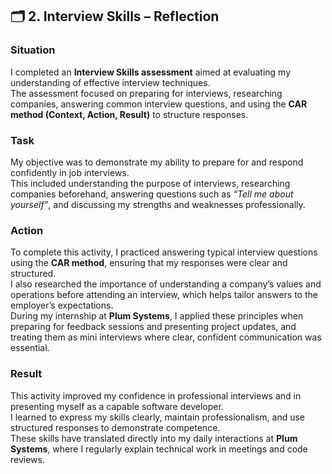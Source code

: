 ## 🗂️ 2. Interview Skills – Reflection 

###  Situation
I completed an **Interview Skills assessment** aimed at evaluating my understanding of effective interview techniques.  
The assessment focused on preparing for interviews, researching companies, answering common interview questions, and using the **CAR method (Context, Action, Result)** to structure responses.

###  Task
My objective was to demonstrate my ability to prepare for and respond confidently in job interviews.  
This included understanding the purpose of interviews, researching companies beforehand, answering questions such as *“Tell me about yourself”*, and discussing my strengths and weaknesses professionally.

###  Action
To complete this activity, I practiced answering typical interview questions using the **CAR method**, ensuring that my responses were clear and structured.  
I also researched the importance of understanding a company’s values and operations before attending an interview, which helps tailor answers to the employer’s expectations.  
During my internship at **Plum Systems**, I applied these principles when preparing for feedback sessions and presenting project updates, and treating them as mini interviews where clear, confident communication was essential.

###  Result
This activity improved my confidence in professional interviews and in presenting myself as a capable software developer.  
I learned to express my skills clearly, maintain professionalism, and use structured responses to demonstrate competence.  
These skills have translated directly into my daily interactions at **Plum Systems**, where I regularly explain technical work in meetings and code reviews.



